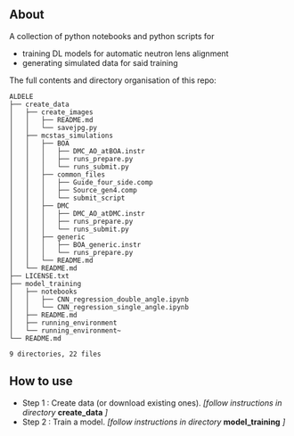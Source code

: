 ## About
A collection of python notebooks and python scripts for
  + training DL models for automatic neutron lens alignment
  + generating simulated data for said training
  
The full contents and directory organisation of this repo:

```
ALDELE
├── create_data
│   ├── create_images
│   │   ├── README.md
│   │   └── savejpg.py
│   ├── mcstas_simulations
│   │   ├── BOA
│   │   │   ├── DMC_AO_atBOA.instr
│   │   │   ├── runs_prepare.py
│   │   │   └── runs_submit.py
│   │   ├── common_files
│   │   │   ├── Guide_four_side.comp
│   │   │   ├── Source_gen4.comp
│   │   │   └── submit_script
│   │   ├── DMC
│   │   │   ├── DMC_AO_atDMC.instr
│   │   │   ├── runs_prepare.py
│   │   │   └── runs_submit.py
│   │   ├── generic
│   │   │   ├── BOA_generic.instr
│   │   │   └── runs_prepare.py
│   │   └── README.md
│   └── README.md
├── LICENSE.txt
├── model_training
│   ├── notebooks
│   │   ├── CNN_regression_double_angle.ipynb
│   │   └── CNN_regression_single_angle.ipynb
│   ├── README.md
│   ├── running_environment
│   └── running_environment~
└── README.md

9 directories, 22 files
```

## How to use

+ Step 1 : Create data (or download existing ones). *[follow instructions in directory* __create_data__ *]*
+ Step 2 : Train a model. *[follow instructions in directory* __model_training__ *]*
